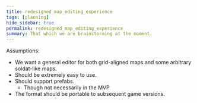 ```yaml
---
title: redesigned_map_editing_experience
tags: [planning]
hide_sidebar: true
permalink: redesigned_map_editing_experience
summary: That which we are brainstorming at the moment.
---
```


Assumptions:

- We want a general editor for both grid-aligned maps and some arbitrary soldat-like maps.
- Should be extremely easy to use.
- Should support prefabs.
	- Though not necessarily in the MVP
- The format should be portable to subsequent game versions.
